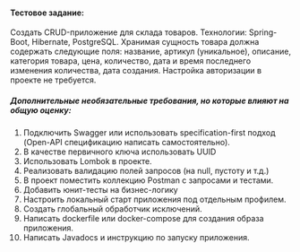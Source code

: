 #### Тестовое задание:
Создать CRUD-приложение для склада товаров.
Технологии: Spring-Boot, Hibernate, PostgreSQL.
Хранимая сущность товара должна содержать следующие поля:  название, артикул (уникальное), описание, категория товара, цена, количество, дата и время последнего изменения количества, дата создания. Настройка авторизации в проекте не требуется.
 
##### Дополнительные необязательные требования, но которые влияют на общую оценку:
1. 	Подключить Swagger или использовать specification-first подход (Open-API спецификацию написать самостоятельно).
2. 	В качестве первичного ключа использовать UUID
3. 	Использовать Lombok в проекте.
4. 	Реализовать валидацию полей запросов (на null, пустоту и т.д.)
5. 	В проект поместить коллекцию Postman с запросами и тестами.
6. 	Добавить юнит-тесты на бизнес-логику
7. 	Настроить локальный старт приложения под отдельным профилем.
8. 	Создать глобальный обработчик исключений.
9. 	Написать dockerfile или docker-compose для создания образа приложения.
10.  Написать Javadocs и инструкцию по запуску приложения.

